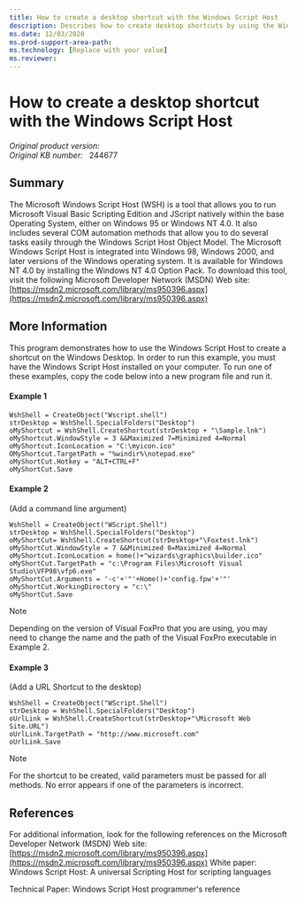 ```yaml
---
title: How to create a desktop shortcut with the Windows Script Host
description: Describes how to create desktop shortcuts by using the Windows Scripting Host from within Visual FoxPro.
ms.date: 12/03/2020
ms.prod-support-area-path: 
ms.technology: [Replace with your value]
ms.reviewer: 
---
```

# How to create a desktop shortcut with the Windows Script Host

_Original product version:_ &nbsp;   
_Original KB number:_ &nbsp; 244677

## Summary

The Microsoft Windows Script Host (WSH) is a tool that allows you to run Microsoft Visual Basic Scripting Edition and JScript natively within the base Operating System, either on Windows 95 or Windows NT 4.0. It also includes several COM automation methods that allow you to do several tasks easily through the Windows Script Host Object Model. The Microsoft Windows Script Host is integrated into Windows 98, Windows 2000, and later versions of the Windows operating system. It is available for Windows NT 4.0 by installing the Windows NT 4.0 Option Pack. To download this tool, visit the following Microsoft Developer Network (MSDN) Web site: [https://msdn2.microsoft.com/library/ms950396.aspx](https://msdn2.microsoft.com/library/ms950396.aspx) 

## More Information

This program demonstrates how to use the Windows Script Host to create a shortcut on the Windows Desktop. In order to run this example, you must have the Windows Script Host installed on your computer. To run one of these examples, copy the code below into a new program file and run it.

#### Example 1

```
WshShell = CreateObject("Wscript.shell")
strDesktop = WshShell.SpecialFolders("Desktop")
oMyShortcut = WshShell.CreateShortcut(strDesktop + "\Sample.lnk")
oMyShortcut.WindowStyle = 3 &&Maximized 7=Minimized 4=Normal 
oMyShortcut.IconLocation = "C:\myicon.ico"
OMyShortcut.TargetPath = "%windir%\notepad.exe"
oMyShortCut.Hotkey = "ALT+CTRL+F"
oMyShortCut.Save

```

#### Example 2

(Add a command line argument)

```
WshShell = CreateObject("WScript.Shell")
strDesktop = WshShell.SpecialFolders("Desktop")
oMyShortCut= WshShell.CreateShortcut(strDesktop+"\Foxtest.lnk")
oMyShortCut.WindowStyle = 7 &&Minimized 0=Maximized 4=Normal 
oMyShortcut.IconLocation = home()+"wizards\graphics\builder.ico"
oMyShortCut.TargetPath = "c:\Program Files\Microsoft Visual Studio\VFP98\vfp6.exe" 
oMyShortCut.Arguments = '-c'+'"'+Home()+'config.fpw'+'"'
oMyShortCut.WorkingDirectory = "c:\"
oMyShortCut.Save

```

> [!NOTE]
> Depending on the version of Visual FoxPro that you are using, you may need to change the name and the path of the Visual FoxPro executable in Example 2.

#### Example 3

(Add a URL Shortcut to the desktop)

```
WshShell = CreateObject("WScript.Shell")
strDesktop = WshShell.SpecialFolders("Desktop")
oUrlLink = WshShell.CreateShortcut(strDesktop+"\Microsoft Web Site.URL")
oUrlLink.TargetPath = "http://www.microsoft.com"
oUrlLink.Save

```

> [!NOTE]
> For the shortcut to be created, valid parameters must be passed for all methods. No error appears if one of the parameters is incorrect.

## References

For additional information, look for the following references on the Microsoft Developer Network (MSDN) Web site: [https://msdn2.microsoft.com/library/ms950396.aspx](https://msdn2.microsoft.com/library/ms950396.aspx) 
White paper:
Windows Script Host: A universal Scripting Host for scripting languages

Technical Paper:
Windows Script Host programmer's reference
